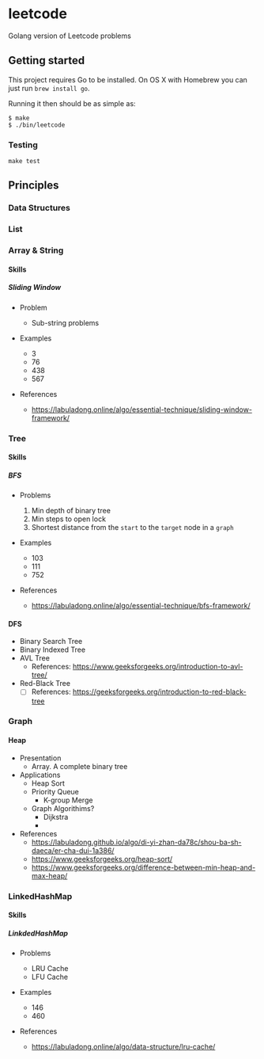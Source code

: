 # leetcode

Golang version of Leetcode problems

## Getting started

This project requires Go to be installed. On OS X with Homebrew you can just run `brew install go`.

Running it then should be as simple as:

```console
$ make
$ ./bin/leetcode
```

### Testing

``make test``


## Principles

### Data Structures

### List

### Array & String

#### Skills

##### Sliding Window

* Problem

    * Sub-string problems

* Examples

    * 3
    * 76
    * 438
    * 567

* References

    * https://labuladong.online/algo/essential-technique/sliding-window-framework/

### Tree

#### Skills

##### BFS

* Problems

    1. Min depth of binary tree
    2. Min steps to open lock
    3. Shortest distance from the `start` to the `target` node in a `graph`


* Examples

    * 103
    * 111
    * 752 

* References

    * https://labuladong.online/algo/essential-technique/bfs-framework/


#### DFS

  * Binary Search Tree
  * Binary Indexed Tree
  * AVL Tree
      * References: https://www.geeksforgeeks.org/introduction-to-avl-tree/
  * Red-Black Tree
      * [ ] References: https://geeksforgeeks.org/introduction-to-red-black-tree

### Graph

#### Heap
  * Presentation
    * Array. A complete binary tree
  * Applications
    * Heap Sort
    * Priority Queue
      * K-group Merge 
    * Graph Algorithims?
      * Dijkstra
      *
  * References
    * https://labuladong.github.io/algo/di-yi-zhan-da78c/shou-ba-sh-daeca/er-cha-dui-1a386/
    * https://www.geeksforgeeks.org/heap-sort/
    * https://www.geeksforgeeks.org/difference-between-min-heap-and-max-heap/



### LinkedHashMap

#### Skills

##### LinkdedHashMap

* Problems
    * LRU Cache
    * LFU Cache

* Examples
    * 146
    * 460

* References
    * https://labuladong.online/algo/data-structure/lru-cache/
